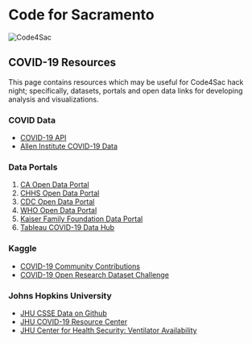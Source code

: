 # Code for Sacramento

![Code4Sac](https://github.com/walteryu/code4sac/blob/master/images/code4sac.png)

## COVID-19 Resources

This page contains resources which may be useful for Code4Sac hack night; specifically,
datasets, portals and open data links for developing analysis and visualizations.

### COVID Data
* [COVID-19 API](https://covid19api.com/)
* [Allen Institute COVID-19 Data](https://pages.semanticscholar.org/coronavirus-research)

### Data Portals
1. [CA Open Data Portal](https://data.ca.gov/)
2. [CHHS Open Data Portal](https://data.chhs.ca.gov/)
3. [CDC Open Data Portal](https://data.cdc.gov/)
4. [WHO Open Data Portal](https://www.who.int/emergencies/diseases/novel-coronavirus-2019/global-research-on-novel-coronavirus-2019-ncov)
5. [Kaiser Family Foundation Data Portal](https://www.kff.org/health-costs/issue-brief/state-data-and-policy-actions-to-address-coronavirus/#stateleveldata)
6. [Tableau COVID-19 Data Hub](https://www.tableau.com/covid-19-coronavirus-data-resources)

### Kaggle
* [COVID-19 Community Contributions](https://www.kaggle.com/covid-19-contributions)
* [COVID-19 Open Research Dataset Challenge](https://www.kaggle.com/allen-institute-for-ai/CORD-19-research-challenge)

### Johns Hopkins University
* [JHU CSSE Data on Github](https://github.com/CSSEGISandData/COVID-19)
* [JHU COVID-19 Resource Center](https://coronavirus.jhu.edu/)
* [JHU Center for Health Security: Ventilator Availability](http://www.centerforhealthsecurity.org/resources/COVID-19/200214-VentilatorAvailability-factsheet.pdf)
